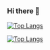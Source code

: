 ### Hi there 👋

[![Top Langs](https://github-readme-stats.vercel.app/api/top-langs/?username=rrickgauer)](https://github.com/anuraghazra/github-readme-stats)

[![Top Langs](https://github-readme-stats.vercel.app/api/top-langs/?username=rrickgauer)](https://github.com/anuraghazra/github-readme-stats)

